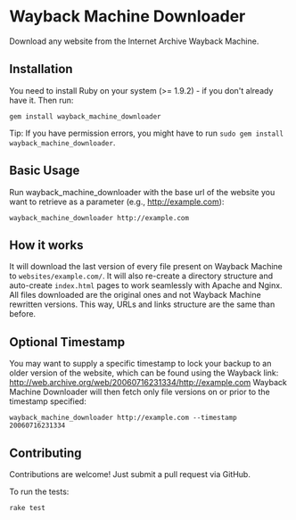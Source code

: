 # Wayback Machine Downloader

Download any website from the Internet Archive Wayback Machine.

## Installation

You need to install Ruby on your system (>= 1.9.2) - if you don't already have it. 
Then run:

    gem install wayback_machine_downloader
    
Tip: If you have permission errors, you might have to run `sudo gem install wayback_machine_downloader`.

## Basic Usage

Run wayback_machine_downloader with the base url of the website you want to retrieve as a parameter (e.g., http://example.com):

    wayback_machine_downloader http://example.com

## How it works

It will download the last version of every file present on Wayback Machine to `websites/example.com/`. It will also re-create a directory structure and auto-create `index.html` pages to work seamlessly with Apache and Nginx. All files downloaded are the original ones and not Wayback Machine rewritten versions. This way, URLs and links structure are the same than before.

## Optional Timestamp

You may want to supply a specific timestamp to lock your backup to an older version of the website, which can be found using the Wayback link: http://web.archive.org/web/20060716231334/http://example.com 
Wayback Machine Downloader will then fetch only file versions on or prior to the timestamp specified:

    wayback_machine_downloader http://example.com --timestamp 20060716231334

## Contributing

Contributions are welcome! Just submit a pull request via GitHub.

To run the tests:

    rake test
